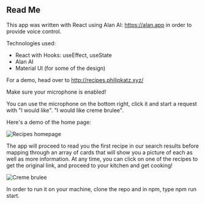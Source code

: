 ## Read Me

This app was written with React using Alan AI: <https://alan.app> in order to provide voice control.

Technologies used:

- React with Hooks: useEffect, useState
- Alan AI
- Material UI (for some of the design)


For a demo, head over to <http://recipes.philipkatz.xyz/>

Make sure your microphone is enabled!

You can use the microphone on the bottom right, click it and start a request with "I would like". "I would like creme brulee". 

Here's a demo of the home page:

<img src="https://i.ibb.co/Lz0H24J/Recipes-Img.jpg"
     alt="Recipes homepage"
     />

The app will proceed to read you the first recipe in our search results before mapping through an array of cards that will show you a picture of each as well as more information. At any time, you can click on one of the recipes to get the original link, and proceed to your kitchen and get cooking!


<img src="https://i.ibb.co/ZJsSdJv/Creme-Brulee.jpg"
  alt="Creme brulee"
     />


  
In order to run it on your machine, clone the repo and in npm, type npm run start.


